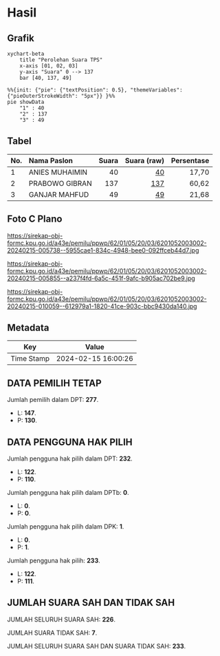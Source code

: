 # Hasil

## Grafik

```mermaid
xychart-beta
    title "Perolehan Suara TPS"
    x-axis [01, 02, 03]
    y-axis "Suara" 0 --> 137
    bar [40, 137, 49]
```

```mermaid
%%{init: {"pie": {"textPosition": 0.5}, "themeVariables": {"pieOuterStrokeWidth": "5px"}} }%%
pie showData
    "1" : 40
    "2" : 137
    "3" : 49
```

## Tabel

| No. | Nama Paslon    | Suara | Suara (raw) | Persentase |
|:--- |:-------------- | -----:| -----------:| ----------:|
| 1   | ANIES MUHAIMIN | 40    | [40][p-1]   | 17,70      |
| 2   | PRABOWO GIBRAN | 137   | [137][p-2]  | 60,62      |
| 3   | GANJAR MAHFUD  | 49    | [49][p-3]   | 21,68      |


[p-1]: https://github.com/gigit-pemilu/pemilu-2024-62-kalimantan-tengah/blob/main/pilpres/hitung-suara/sub/62-kalimantan-tengah/sub/01-kotawaringin-barat/sub/05-pangkalan-lada/sub/2003-lada-mandala-jaya/sub/002-tps/sub/paslon-1.txt
[p-2]: https://github.com/gigit-pemilu/pemilu-2024-62-kalimantan-tengah/blob/main/pilpres/hitung-suara/sub/62-kalimantan-tengah/sub/01-kotawaringin-barat/sub/05-pangkalan-lada/sub/2003-lada-mandala-jaya/sub/002-tps/sub/paslon-2.txt
[p-3]: https://github.com/gigit-pemilu/pemilu-2024-62-kalimantan-tengah/blob/main/pilpres/hitung-suara/sub/62-kalimantan-tengah/sub/01-kotawaringin-barat/sub/05-pangkalan-lada/sub/2003-lada-mandala-jaya/sub/002-tps/sub/paslon-3.txt

## Foto C Plano

https://sirekap-obj-formc.kpu.go.id/a43e/pemilu/ppwp/62/01/05/20/03/6201052003002-20240215-005738--5955cae1-834c-4948-bee0-092ffceb44d7.jpg

https://sirekap-obj-formc.kpu.go.id/a43e/pemilu/ppwp/62/01/05/20/03/6201052003002-20240215-005855--a237f4fd-6a5c-451f-9afc-b905ac702be9.jpg

https://sirekap-obj-formc.kpu.go.id/a43e/pemilu/ppwp/62/01/05/20/03/6201052003002-20240215-010059--612979a1-1820-41ce-903c-bbc9430da140.jpg


## Metadata

| Key        | Value               |
| ---------- | ------------------- |
| Time Stamp | 2024-02-15 16:00:26 |


## DATA PEMILIH TETAP

Jumlah pemilih dalam DPT: **277**.
 * L: **147**.
 * P: **130**.

## DATA PENGGUNA HAK PILIH

Jumlah pengguna hak pilih dalam DPT: **232**.
 * L: **122**.
 * P: **110**.

Jumlah pengguna hak pilih dalam DPTb: **0**.
 * L: **0**.
 * P: **0**.

Jumlah pengguna hak pilih dalam DPK: **1**.
 * L: **0**.
 * P: **1**.

Jumlah pengguna hak pilih: **233**.
 * L: **122**.
 * P: **111**.

## JUMLAH SUARA SAH DAN TIDAK SAH

JUMLAH SELURUH SUARA SAH: **226**.

JUMLAH SUARA TIDAK SAH: **7**.

JUMLAH SELURUH SUARA SAH DAN SUARA TIDAK SAH: **233**.


